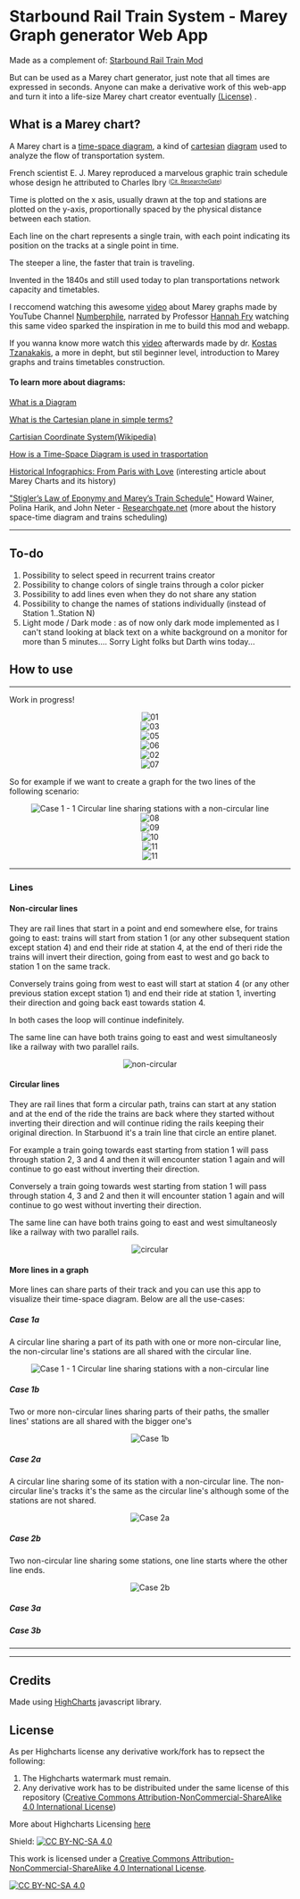 # Starbound Rail Train System - Marey Graph generator Web App
Made as a complement of: [Starbound Rail Train Mod](https://github.com/CondensedChaos/Starbound-Rail-Train)

But can be used as a Marey chart generator, just note that all times are expressed in seconds.
Anyone can make a derivative work of this web-app and turn it into a life-size Marey chart creator eventually [(License)](https://github.com/CondensedChaos/condensedchaos.github.io/tree/main#license) .

## What is a Marey chart?
A Marey chart is a [time-space diagram](https://en.wikipedia.org/wiki/Time%E2%80%93distance_diagram), a kind of [cartesian](https://en.wikipedia.org/wiki/Cartesian_coordinate_system) [diagram](https://en.wikipedia.org/wiki/Diagram) used to analyze the flow of transportation system.

French scientist E. J. Marey reproduced a marvelous graphic train schedule whose design he attributed to Charles Ibry <sup><sub>([Cit. ResearcheGate](https://www.researchgate.net/publication/286085953_Visual_Revelations_Stigler%27s_Law_of_Eponymy_and_Marey%27s_Train_Schedule_Did_Serjev_Do_It_Before_Ibry_and_What_About_Jules_Petiet#pf1))</sup></sub>

Time is plotted on the x asis, usually drawn at the top and stations are plotted on the y-axis, proportionally spaced by the physical distance between each station.

Each line on the chart represents a single train, with each point indicating its position on the tracks at a single point in time.

The steeper a line, the faster that train is traveling.


Invented in the 1840s and still used today to plan transportations network capacity and timetables.


I reccomend watching this awesome [video](https://www.youtube.com/watch?v=NFLb1IPlY_k) about Marey graphs made by YouTube Channel [Numberphile](https://www.youtube.com/channel/UCoxcjq-8xIDTYp3uz647V5A), narrated by Professor [Hannah Fry](https://en.wikipedia.org/wiki/Hannah_Fry)
watching this same video sparked the inspiration in me to build this mod and webapp.


If you wanna know more watch this [video](https://www.youtube.com/watch?v=EWVRqhypxEU) afterwards  made by dr. [Kostas Tzanakakis](https://www.researchgate.net/profile/Konstantinos-Tzanakakis), a more in depht, but stil beginner level, introduction to Marey graphs and trains timetables construction.

#### To learn more about diagrams:
[What is a Diagram](https://en.wikipedia.org/wiki/Diagram)

[What is the Cartesian plane in simple terms?](https://www.mathsisfun.com/data/cartesian-coordinates.html)

[Cartisian Coordinate System(Wikipedia)](https://en.wikipedia.org/wiki/Cartesian_coordinate_system)

[How is a Time-Space Diagram is used in trasportation](https://en.wikipedia.org/wiki/Time%E2%80%93distance_diagram)

[Historical Infographics: From Paris with Love](https://sandrarendgen.wordpress.com/2019/03/15/data-trails-from-paris-with-love/) (interesting article about Marey Charts and its history)

["Stigler’s Law of Eponymy and Marey’s Train Schedule"](https://www.researchgate.net/publication/286085953_Visual_Revelations_Stigler%27s_Law_of_Eponymy_and_Marey%27s_Train_Schedule_Did_Serjev_Do_It_Before_Ibry_and_What_About_Jules_Petiet#pf1)  Howard Wainer, Polina Harik, and John Neter - [Researchgate.net](https://www.researchgate.net/) (more about the history space-time diagram and trains scheduling)

---

## To-do

1) Possibility to select speed in recurrent trains creator
2) Possibility to change colors of single trains through a color picker
3) Possibility to add lines even when they do not share any station
4) Possibility to change the names of stations individually (instead of Station 1..Station N)
5) Light mode / Dark mode : as of now only dark mode implemented as I can't stand looking at black text on a white background on a monitor for more than 5 minutes.... Sorry Light folks but Darth wins today...

## How to use

---

Work in progress!

<div align="center"> <img src="https://github.com/CondensedChaos/condensedchaos.github.io/assets/121590835/790fb59a-27e5-47b9-a912-3116227d01a8" alt="01" /> </div>

<div align="center">
<img src="https://github.com/CondensedChaos/condensedchaos.github.io/assets/121590835/a7d169ef-8774-4bc0-b865-96a9c414902a" alt="03" />
</div>

<div align="center">
<img src="https://github.com/CondensedChaos/condensedchaos.github.io/assets/121590835/70aabb4c-9124-4dc6-aa95-555431f7b42b" alt="05" />
</div>

<div align="center">
<img src="https://github.com/CondensedChaos/condensedchaos.github.io/assets/121590835/e94b8a13-0478-4af5-8a2b-e4a5c7b226be" alt="06" />
</div>

<div align="center">
<img src="https://github.com/CondensedChaos/condensedchaos.github.io/assets/121590835/19e782cc-4fbe-4498-a042-d93ac5aca562" alt="02" />
</div>

<div align="center">
<img src="https://github.com/CondensedChaos/condensedchaos.github.io/assets/121590835/f4f77e19-8513-4d06-a521-3ea3dc88c991" alt="07" />
</div>

So for example if we want to create a graph for the two lines of the following scenario:

<div align="center">
<img src="https://github.com/CondensedChaos/condensedchaos.github.io/assets/121590835/260acd28-b71b-4472-8a7a-b64f26e8143b" alt="Case 1 - 1 Circular line sharing stations with a non-circular line" />
</div>

<div align="center">
<img src="https://github.com/CondensedChaos/condensedchaos.github.io/assets/121590835/cbb53a95-761f-4ad9-b06a-67d1be9908c4" alt="08" />
</div>


<div align="center">
<img src="https://github.com/CondensedChaos/condensedchaos.github.io/assets/121590835/c4667931-7930-4b18-a220-7e2322f6da2e" alt="09" />
</div>


<div align="center">
<img src="https://github.com/CondensedChaos/condensedchaos.github.io/assets/121590835/8a011247-aa08-4579-b720-a45eccb11201" alt="10" />
</div>


<div align="center">
<img src="https://github.com/CondensedChaos/condensedchaos.github.io/assets/121590835/81b1ebd9-dc88-4393-bcab-af513ab18694" alt="11" />
</div>

<div align="center">
<img src="https://github.com/CondensedChaos/condensedchaos.github.io/assets/121590835/5d4fcec4-73aa-4deb-8f25-69606f0da575" alt="11" />
</div>

---

### Lines

#### Non-circular lines

They are rail lines that start in a point and end somewhere else, for trains going to east: trains will start from station 1 (or any other subsequent station except station 4) and end their ride at station 4, at the end of theri ride the trains will invert their direction, going from east to west and go back to station 1 on the same track.

Conversely trains going from west to east will start at station 4 (or any other previous station except station 1) and end their ride at station 1, inverting their direction and going back east towards station 4.

In both cases the loop will continue indefinitely.

The same line can have both trains going to east and west simultaneosly like a railway with two parallel rails.

<div align="center">
<img src="https://github.com/CondensedChaos/condensedchaos.github.io/assets/121590835/3275c4ac-84d4-4c2c-ad5d-1ac309e6dce5" alt="non-circular" />
</div>

#### Circular lines

They are rail lines that form a circular path, trains can start at any station and at the end of the ride the trains are back where they started without inverting their direction and will continue riding the rails keeping their original direction.
In Starbuond it's a train line that circle an entire planet.

For example a train going towards east starting from station 1 will pass through station 2, 3 and 4 and then it will encounter station 1 again and will continue to go east without inverting their direction.

Conversely a train going towards west starting from station 1 will pass through station 4, 3 and 2 and then it will encounter station 1 again and will continue to go west without inverting their direction.

The same line can have both trains going to east and west simultaneosly like a railway with two parallel rails.

<div align="center">
<img src="https://github.com/CondensedChaos/condensedchaos.github.io/assets/121590835/9867bbe2-1da0-44ab-9756-be7a55b8d319" alt="circular" />
</div>

#### More lines in a graph

More lines can share parts of their track and you can use this app to visualize their time-space diagram.
Below are all the use-cases:

##### Case 1a

A circular line sharing a part of its path with one or more non-circular line, the non-circular line's stations are all shared with the circular line.

<div align="center">
<img src="https://github.com/CondensedChaos/condensedchaos.github.io/assets/121590835/260acd28-b71b-4472-8a7a-b64f26e8143b" alt="Case 1 - 1 Circular line sharing stations with a non-circular line" />
</div>

##### Case 1b

Two or more non-circular lines sharing parts of their paths, the smaller lines' stations are all shared with the bigger one's

<div align="center">
<img src="https://github.com/CondensedChaos/condensedchaos.github.io/assets/121590835/55642e8a-9ca3-4982-b727-d40674a48904" alt="Case 1b" />
</div>

##### Case 2a

A circular line sharing some of its station with a non-circular line. The non-circular line's tracks it's the same as the circular line's although some of the stations are not shared.

<div align="center">
<img src="https://github.com/CondensedChaos/condensedchaos.github.io/assets/121590835/d92950a1-395a-4065-ab50-f6ce869f9d52" alt="Case 2a" />
</div>

##### Case 2b

Two non-circular line sharing some stations, one line starts where the other line ends.

<div align="center">
<img src="https://github.com/CondensedChaos/condensedchaos.github.io/assets/121590835/6d21895c-e57a-493e-90ce-c684ec6487c6" alt="Case 2b" />
</div>

##### Case 3a

##### Case 3b

---



---
## Credits

Made using [HighCharts](https://github.com/highcharts/highcharts) javascript library.

## License

As per Highcharts license any derivative work/fork has to repsect the following:
1) The Highcharts watermark must remain.
2) Any derivative work has to be distribuited under the same license of this repository ([Creative Commons Attribution-NonCommercial-ShareAlike 4.0 International License](https://creativecommons.org/licenses/by-nc-sa/4.0/))

More about Highcharts Licensing [here](https://www.highcharts.com/blog/download/)

Shield: [![CC BY-NC-SA 4.0][cc-by-nc-sa-shield]][cc-by-nc-sa]

This work is licensed under a
[Creative Commons Attribution-NonCommercial-ShareAlike 4.0 International License][cc-by-nc-sa].

[![CC BY-NC-SA 4.0][cc-by-nc-sa-image]][cc-by-nc-sa]

[cc-by-nc-sa]: http://creativecommons.org/licenses/by-nc-sa/4.0/
[cc-by-nc-sa-image]: https://licensebuttons.net/l/by-nc-sa/4.0/88x31.png
[cc-by-nc-sa-shield]: https://img.shields.io/badge/License-CC%20BY--NC--SA%204.0-lightgrey.svg
